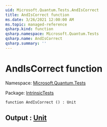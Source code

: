 ```yaml
---
uid: Microsoft.Quantum.Tests.AndIsCorrect
title: AndIsCorrect function
ms.date: 3/26/2021 12:00:00 AM
ms.topic: managed-reference
qsharp.kind: function
qsharp.namespace: Microsoft.Quantum.Tests
qsharp.name: AndIsCorrect
qsharp.summary: ''
---
```


# AndIsCorrect function

Namespace: [Microsoft.Quantum.Tests](xref:Microsoft.Quantum.Tests)

Package: [IntrinsicTests](https://nuget.org/packages/IntrinsicTests)




```qsharp
function AndIsCorrect () : Unit
```


## Output : [Unit](xref:microsoft.quantum.lang-ref.unit)

